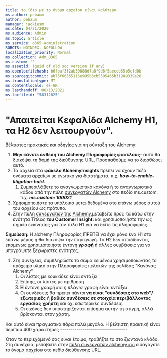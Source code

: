 ```yaml
---
title: το ίδιο με το όνομα αρχείου είναι καλύτερο
ms.author: pebaum
author: pebaum
manager: jackiesm
ms.date: 04/21/2020
ms.audience: Admin
ms.topic: article
ms.service: o365-administration
ROBOTS: NOINDEX, NOFOLLOW
localization_priority: Normal
ms.collection: Adm_O365
ms.custom: ''
ms.assetid: (guid of old soc version if any)
ms.openlocfilehash: b6fbaf3f2ab30888d7a8f9d6f5aeccb65b5cfd0b
ms.sourcegitcommit: ab75f66355116e995b3cb5505465b31989339e28
ms.translationtype: MT
ms.contentlocale: el-GR
ms.lasthandoff: 08/13/2021
ms.locfileid: "58312825"
---
```

# <a name="required-alchemy-header-h1-h2s-dont-work"></a>"Απαιτείται Κεφαλίδα Alchemy H1, τα H2 δεν λειτουργούν".
Βέλτιστες πρακτικές και οδηγίες για τη σύνταξη του Alchemy:

1. **Μην κάνετε ένθεση του Alchemy Πληροφορίες φακέλους**- αυτό θα διακόψει τη δομή της διεύθυνσης URL. Προσπαθούμε να το διορθώσει αυτό.
1. Τα αρχεία στο **φάκελο AlchemyInsights** πρέπει να έχουν πεζά ονόματα αρχείων με ενωτικό για διαστήματα, π.χ. **_how-to-enable-litigation-hold._**
    1. Συμπεριλάβετε το αναγνωριστικό κανόνα ή το αναγνωριστικό κάδου από την πύλη [συνεργατών Alchemy](https://alchemyportal.azurewebsites.net) στο πεδίο ms.custom. π.χ. ***ms.custom: 100021***
1. Χρησιμοποιήστε τα υπόλοιπα μετα-δεδομένα στο επάνω μέρος αυτού του αρχείου ως πρότυπο.
1. Στην πύλη [συνεργατών της Alchemy,](https://alchemyportal.azurewebsites.net)μεταβείτε προς τα κάτω στην ενότητα Τίτλος **του Customer Insight:** και χρησιμοποιήστε την ως σημείο εκκίνησης για τον τίτλο H1 για να δείτε τις πληροφορίες. 

**Σημείωση:** Η alchemy Πληροφορίες ΠΡΕΠΕΙ να έχει μόνο ένα H1 στο επάνω μέρος ή θα διακόψει την παραγωγή. Τα H2 δεν αποδίδονται, επομένως χρησιμοποιήστε έντονη **γραφή** ή άλλες συμβάσεις για να υπογράψετε ξεχωριστές ενότητες.
1. Στη συνέχεια, συμπληρώστε το σώμα κειμένου χρησιμοποιώντας το πρόχειρο υλικό στην Πληροφορίες πελατών της σελίδας "Κανόνας Alchemy"
    1. Οι λίστες με κουκκίδες είναι εντάξει
    1. Επίσης, οι λίστες με αρίθμηση
    1. **Η** έντονη *γραφή και η πλάγια* γραφή είναι εντάξει
    1. Οι συνδέσεις θα πρέπει πάντα **να είναι "συνδέσεις στο web"/εξωτερικές** ή **βαθιές συνδέσεις σε στοιχεία περιβάλλοντος εργασίας χρήστη** και όχι εσωτερικές συνδέσεις.
    1. Οι εικόνες δεν υποστηρίζονται επίσημα αυτήν τη στιγμή, αλλά βρίσκονται στον χάρτη.

Και αυτό είναι πραγματικά πάρα πολύ μεγάλο. Η βέλτιστη πρακτική είναι περίπου 400 χαρακτήρες ---------------------------------

Όταν το περιεχόμενό σας είναι έτοιμο, τραβήξτε το στο ζωντανό κλάδο. Στη συνέχεια, μεταβείτε στην [πύλη συνεργατών alchemy και](https://alchemyportal.azurewebsites.net) εισαγάγετε το όνομα αρχείου στο πεδίο διεύθυνσης URL. 